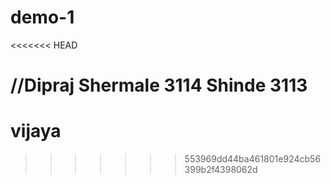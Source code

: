 # demo-1
<<<<<<< HEAD

//Dipraj Shermale 3114
  Shinde
  3113
=======
# vijaya
>>>>>>> 553969dd44ba461801e924cb56399b2f4398062d
